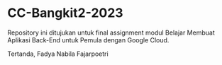 # CC-Bangkit2-2023

Repository ini ditujukan untuk final assignment modul Belajar Membuat Aplikasi Back-End untuk Pemula dengan Google Cloud.

Tertanda,
Fadya Nabila Fajarpoetri
